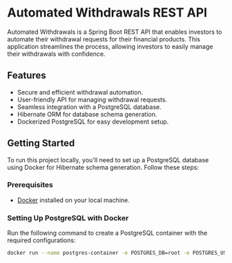 # Automated Withdrawals REST API

Automated Withdrawals is a Spring Boot REST API that enables investors to automate their withdrawal requests for their financial products. This application streamlines the process, allowing investors to easily manage their withdrawals with confidence.

## Features

- Secure and efficient withdrawal automation.
- User-friendly API for managing withdrawal requests.
- Seamless integration with a PostgreSQL database.
- Hibernate ORM for database schema generation.
- Dockerized PostgreSQL for easy development setup.

## Getting Started

To run this project locally, you'll need to set up a PostgreSQL database using Docker for Hibernate schema generation. Follow these steps:

### Prerequisites

- [Docker](https://www.docker.com/get-started) installed on your local machine.

### Setting Up PostgreSQL with Docker

Run the following command to create a PostgreSQL container with the required configurations:

```bash
docker run --name postgres-container -e POSTGRES_DB=root -e POSTGRES_USER=root -e POSTGRES_PASSWORD=root -p 5432:5432 -d postgres
